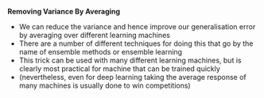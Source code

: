 **Removing Variance By Averaging**
- We can reduce the variance and hence improve our generalisation error by averaging over different learning machines 
- There are a number of different techniques for doing this that go by the name of ensemble methods or ensemble learning
- This trick can be used with many different learning machines, but is clearly most practical for machine that can be trained quickly
- (nevertheless, even for deep learning taking the average response of many machines is usually done to win competitions)
<!--stackedit_data:
eyJoaXN0b3J5IjpbMTcyNTkxOTkyNF19
-->
